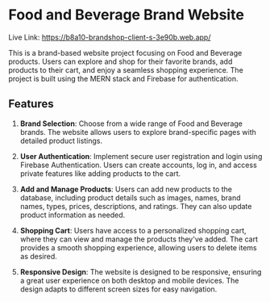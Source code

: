 # Food and Beverage Brand Website

Live Link: https://b8a10-brandshop-client-s-3e90b.web.app/

This is a brand-based website project focusing on Food and Beverage products. Users can explore and shop for their favorite brands, add products to their cart, and enjoy a seamless shopping experience. The project is built using the MERN stack and Firebase for authentication.

## Features

1. **Brand Selection**: Choose from a wide range of Food and Beverage brands. The website allows users to explore brand-specific pages with detailed product listings.

2. **User Authentication**: Implement secure user registration and login using Firebase Authentication. Users can create accounts, log in, and access private features like adding products to the cart.

3. **Add and Manage Products**: Users can add new products to the database, including product details such as images, names, brand names, types, prices, descriptions, and ratings. They can also update product information as needed.

4. **Shopping Cart**: Users have access to a personalized shopping cart, where they can view and manage the products they've added. The cart provides a smooth shopping experience, allowing users to delete items as desired.

5. **Responsive Design**: The website is designed to be responsive, ensuring a great user experience on both desktop and mobile devices. The design adapts to different screen sizes for easy navigation.
